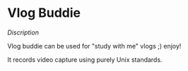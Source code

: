 # Vlog Buddie  

*Discription*

Vlog buddie can be used for "study with me" vlogs ;) enjoy!

It records video capture using purely Unix standards.

